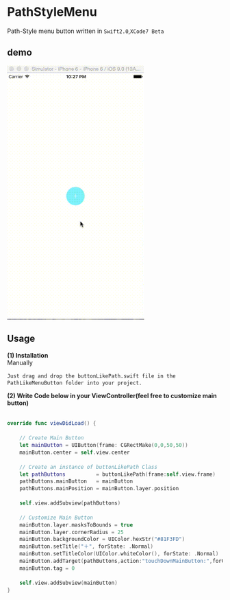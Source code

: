 # PathStyleMenu

Path-Style menu button written in `Swift2.0`,`XCode7 Beta`

## demo
![demo](https://github.com/nixnoughtnothing/MenuButtonLikePath/blob/master/ScreenRecording.gif)


## Usage

**(1) Installation**  
Manually
```
Just drag and drop the buttonLikePath.swift file in the PathLikeMenuButton folder into your project.
```

**(2) Write Code below in your ViewController(feel free to customize main button)**
```Swift

override func viewDidLoad() {

    // Create Main Button
    let mainButton = UIButton(frame: CGRectMake(0,0,50,50))
    mainButton.center = self.view.center
    
    // Create an instance of buttonLikePath Class
    let pathButtons          = buttonLikePath(frame:self.view.frame)
    pathButtons.mainButton   = mainButton
    pathButtons.mainPosition = mainButton.layer.position
    
    self.view.addSubview(pathButtons)
    
    // Customize Main Button
    mainButton.layer.masksToBounds = true
    mainButton.layer.cornerRadius = 25
    mainButton.backgroundColor = UIColor.hexStr("#81F3FD")
    mainButton.setTitle("＋", forState: .Normal)
    mainButton.setTitleColor(UIColor.whiteColor(), forState: .Normal)
    mainButton.addTarget(pathButtons,action:"touchDownMainButton:",forControlEvents: UIControlEvents.TouchDown)
    mainButton.tag = 0
    
    self.view.addSubview(mainButton)
}
```
